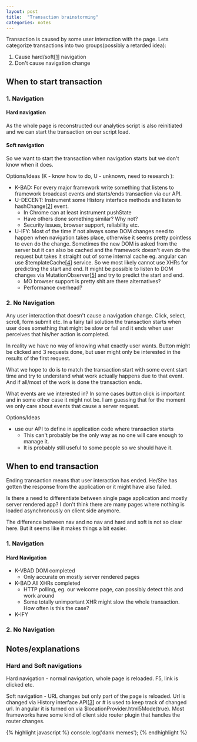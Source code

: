 ```yaml
---
layout: post
title:  "Transaction brainstorming"
categories: notes
---
```


Transaction is caused by some user interaction with the page.
Lets categorize transactions into two groups(possibly a retarded idea):

1. Cause hard/soft[[1](#fn1)] navigation 
2. Don't cause navigation change        

## When to start transaction

### 1. Navigation

#### Hard navigation

As the whole page is reconstructed our analytics script is also reinitiated
and we can start the transaction on our script load.

#### Soft navigation

So we want to start the transaction when navigation starts but we don't know when it does.
 
Options/Ideas (K - know how to do, U - unknown, need to research ):

* K-BAD: For every major framework write something that listens to framework broadcast events and starts/ends transaction via our API. 
* U-DECENT: Instrument some History interface methods and listen to hashChange[[2]] event. 
    * In Chrome can at least instrument pushState
    * Have others done something similar? Why not?
    * Security issues, browser support, reliability etc.
* U-IFY: Most of the time if not always some DOM changes need to happen when navigation takes place, otherwise it seems pretty
     pointless to even do the change. Sometimes the new DOM is asked from the server but it can also be cached and the framework
     doesn't even do the request but takes it straight out of some internal cache eg. angular can use $templateCache[[4]] service.
     So we most likely cannot use XHRs for predicting the start and end. 
     It might be possible to listen to DOM changes via MutationObserver[[5]] and try to predict the start and end.
     * MO browser support is pretty shit are there alternatives?
     * Performance overhead?
        
### 2. No Navigation
        
Any user interaction that doesn't cause a navigation change.
Click, select, scroll, form submit etc. 
In a fairy tail solution the transaction starts when user does something that might be slow or fail and
it ends when user perceives that his/her action is completed.

In reality we have no way of knowing what exactly user wants. Button might be clicked
and 3 requests done, but user might only be interested in the results of the first request.
  
What we hope to do is to match the transaction start with some event start time and try to
understand what work actually happens due to that event. And if all/most of the work is done
the transaction ends.

What events are we interested in? In some cases button click is important 
and in some other case it might not be. I am guessing that for the moment we only care about 
events that cause a server request.     
   
Options/Ideas

* use our API to define in application code where transaction starts
    * This can't probably be the only way as no one will care enough to manage it.
    * It is probably still useful to some people so we should have it.                    
        
## When to end transaction

Ending transaction means that user interaction has ended. He/She has gotten the response from
the application or it might have also failed.

Is there a need to differentiate between single page application and mostly server rendered app?
I don't think there are many pages where nothing is loaded asynchronously on client side anymore.

The difference between nav and no nav and hard and soft is not so clear here. 
But it seems like it makes things a bit easier. 
 
### 1. Navigation

#### Hard Navigation

* K-VBAD DOM completed
    * Only accurate on mostly server rendered pages
* K-BAD All XHRs completed
    * HTTP polling, eg. our welcome page, can possibly detect this and work around
    * Some totally unimportant XHR might slow the whole transaction. How often is this the case?                           
* K-IFY                  
        
### 2. No Navigation


        
## Notes/explanations

### <a name="fn1"></a> Hard and Soft navigations

Hard navigation - normal navigation, whole page is reloaded. F5, link is clicked etc.

Soft navigation - URL changes but only part of the page is reloaded. Url is changed via History interface API[[3]] 
or # is used to keep track of changed url. In angular it is turned on via $locationProvider.html5Mode(true). 
Most frameworks have some kind of client side router plugin that handles the router changes.

{% highlight javascript %}
console.log('dank memes');
{% endhighlight %}


[2]: https://developer.mozilla.org/en/docs/Web/API/WindowEventHandlers/onhashchange
[3]: https://developer.mozilla.org/en-US/docs/Web/API/Window/history
[4]: https://docs.angularjs.org/api/ng/service/$templateCache
[5]: https://developer.mozilla.org/en/docs/Web/API/MutationObserver